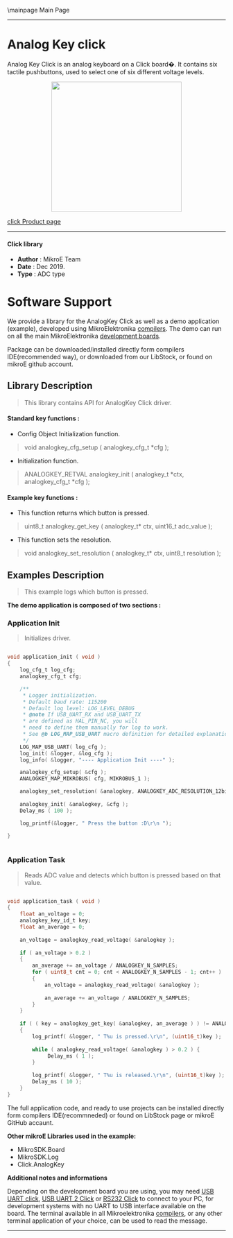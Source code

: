 \mainpage Main Page
 
 

---
# Analog Key click

Analog Key Click is an analog keyboard on a Click board�. It contains six 
tactile pushbuttons, used to select one of six different voltage levels.

<p align="center">
  <img src="https://download.mikroe.com/images/click_for_ide/analogkey_click.png" height=300px>
</p>

[click Product page](https://www.mikroe.com/analog-key-click)

---


#### Click library 

- **Author**        : MikroE Team
- **Date**          : Dec 2019.
- **Type**          : ADC type


# Software Support

We provide a library for the AnalogKey Click 
as well as a demo application (example), developed using MikroElektronika 
[compilers](https://shop.mikroe.com/compilers). 
The demo can run on all the main MikroElektronika [development boards](https://shop.mikroe.com/development-boards).

Package can be downloaded/installed directly form compilers IDE(recommended way), or downloaded from our LibStock, or found on mikroE github account. 

## Library Description

> This library contains API for AnalogKey Click driver.

#### Standard key functions :

- Config Object Initialization function.
> void analogkey_cfg_setup ( analogkey_cfg_t *cfg ); 
 
- Initialization function.
> ANALOGKEY_RETVAL analogkey_init ( analogkey_t *ctx, analogkey_cfg_t *cfg );

#### Example key functions :

- This function returns which button is pressed.
> uint8_t analogkey_get_key ( analogkey_t* ctx, uint16_t adc_value );
 
- This function sets the resolution.
> void analogkey_set_resolution ( analogkey_t* ctx, uint8_t resolution );

## Examples Description

> This example logs which button is pressed.


**The demo application is composed of two sections :**

### Application Init 

> Initializes driver.


```c

void application_init ( void )
{
    log_cfg_t log_cfg;
    analogkey_cfg_t cfg;

    /** 
     * Logger initialization.
     * Default baud rate: 115200
     * Default log level: LOG_LEVEL_DEBUG
     * @note If USB_UART_RX and USB_UART_TX 
     * are defined as HAL_PIN_NC, you will 
     * need to define them manually for log to work. 
     * See @b LOG_MAP_USB_UART macro definition for detailed explanation.
     */
    LOG_MAP_USB_UART( log_cfg );
    log_init( &logger, &log_cfg );
    log_info( &logger, "---- Application Init ----" );

    analogkey_cfg_setup( &cfg );
    ANALOGKEY_MAP_MIKROBUS( cfg, MIKROBUS_1 );

    analogkey_set_resolution( &analogkey, ANALOGKEY_ADC_RESOLUTION_12bit );
    
    analogkey_init( &analogkey, &cfg );
    Delay_ms ( 100 );

    log_printf(&logger, " Press the button :D\r\n ");

}
  
```

### Application Task

> Reads ADC value and detects which button is pressed based on that value.

```c

void application_task ( void )
{
    float an_voltage = 0;
    analogkey_key_id_t key;
    float an_average = 0;
    
    an_voltage = analogkey_read_voltage( &analogkey );
    
    if ( an_voltage > 0.2 )
    {
        an_average += an_voltage / ANALOGKEY_N_SAMPLES;
        for ( uint8_t cnt = 0; cnt < ANALOGKEY_N_SAMPLES - 1; cnt++ )
        {
            an_voltage = analogkey_read_voltage( &analogkey );
        
            an_average += an_voltage / ANALOGKEY_N_SAMPLES;
        }
    }
    
    if ( ( key = analogkey_get_key( &analogkey, an_average ) ) != ANALOGKEY_TOUCH_KEY_NONE )
    {
        log_printf( &logger, " T%u is pressed.\r\n", (uint16_t)key );
        
        while ( analogkey_read_voltage( &analogkey ) > 0.2 ) {
             Delay_ms ( 1 );   
        }
    
        log_printf( &logger, " T%u is released.\r\n", (uint16_t)key );
        Delay_ms ( 10 );
    }
} 

```

The full application code, and ready to use projects can be  installed directly form compilers IDE(recommneded) or found on LibStock page or mikroE GitHub accaunt.

**Other mikroE Libraries used in the example:** 

- MikroSDK.Board
- MikroSDK.Log
- Click.AnalogKey

**Additional notes and informations**

Depending on the development board you are using, you may need 
[USB UART click](https://shop.mikroe.com/usb-uart-click), 
[USB UART 2 Click](https://shop.mikroe.com/usb-uart-2-click) or 
[RS232 Click](https://shop.mikroe.com/rs232-click) to connect to your PC, for 
development systems with no UART to USB interface available on the board. The 
terminal available in all Mikroelektronika 
[compilers](https://shop.mikroe.com/compilers), or any other terminal application 
of your choice, can be used to read the message.



---
